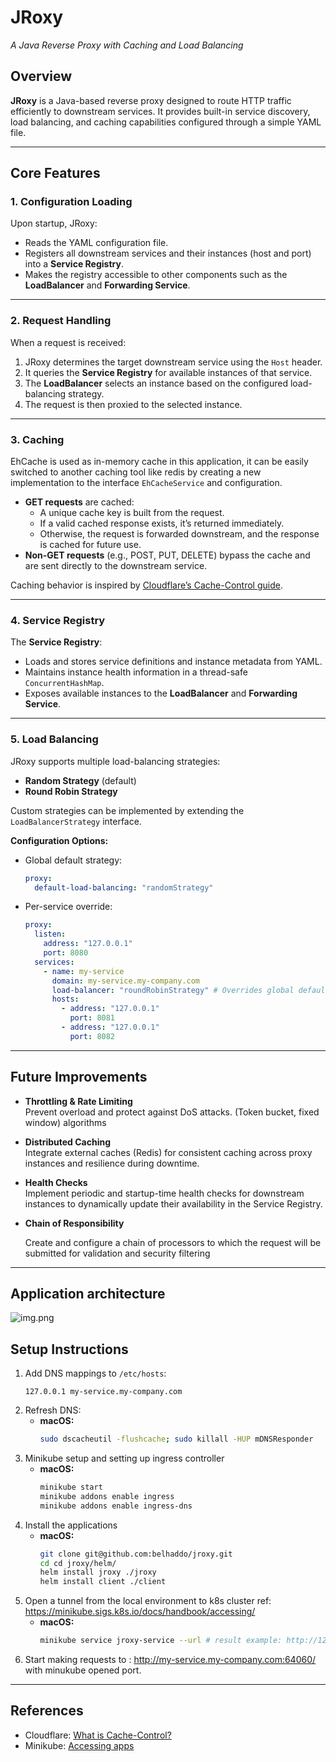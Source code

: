# JRoxy

_A Java Reverse Proxy with Caching and Load Balancing_

## Overview

**JRoxy** is a Java-based reverse proxy designed to route HTTP traffic efficiently to downstream services. It provides
built-in service discovery, load balancing, and caching capabilities configured through a simple YAML file.

---

## Core Features

### 1. Configuration Loading

Upon startup, JRoxy:

- Reads the YAML configuration file.
- Registers all downstream services and their instances (host and port) into a **Service Registry**.
- Makes the registry accessible to other components such as the **LoadBalancer** and **Forwarding Service**.

---

### 2. Request Handling

When a request is received:

1. JRoxy determines the target downstream service using the `Host` header.
2. It queries the **Service Registry** for available instances of that service.
3. The **LoadBalancer** selects an instance based on the configured load-balancing strategy.
4. The request is then proxied to the selected instance.

---

### 3. Caching
EhCache is used as in-memory cache in this application, it can be easily switched to another caching tool like redis by creating a new implementation to the interface `EhCacheService` and configuration. 
- **GET requests** are cached:
    - A unique cache key is built from the request.
    - If a valid cached response exists, it’s returned immediately.
    - Otherwise, the request is forwarded downstream, and the response is cached for future use.
- **Non-GET requests** (e.g., POST, PUT, DELETE) bypass the cache and are sent directly to the downstream service.

Caching behavior is inspired
by [Cloudflare’s Cache-Control guide](https://www.cloudflare.com/en-gb/learning/cdn/glossary/what-is-cache-control/).

---

### 4. Service Registry

The **Service Registry**:

- Loads and stores service definitions and instance metadata from YAML.
- Maintains instance health information in a thread-safe `ConcurrentHashMap`.
- Exposes available instances to the **LoadBalancer** and **Forwarding Service**.

---

### 5. Load Balancing

JRoxy supports multiple load-balancing strategies:

- **Random Strategy** (default)
- **Round Robin Strategy**

Custom strategies can be implemented by extending the `LoadBalancerStrategy` interface.

**Configuration Options:**

- Global default strategy:
  ```yaml
  proxy:
    default-load-balancing: "randomStrategy"
  ```
- Per-service override:
  ```yaml
  proxy:
    listen:
      address: "127.0.0.1"
      port: 8080
    services:
      - name: my-service
        domain: my-service.my-company.com
        load-balancer: "roundRobinStrategy" # Overrides global default
        hosts:
          - address: "127.0.0.1"
            port: 8081
          - address: "127.0.0.1"
            port: 8082
  ```

---

## Future Improvements

- **Throttling & Rate Limiting**  
  Prevent overload and protect against DoS attacks. (Token bucket, fixed window) algorithms

- **Distributed Caching**  
  Integrate external caches (Redis) for consistent caching across proxy instances and resilience during downtime.

- **Health Checks**  
  Implement periodic and startup-time health checks for downstream instances to dynamically update their availability in
  the Service Registry.
- **Chain of Responsibility**

  Create and configure a chain of processors to which the request will be submitted for validation and security
  filtering

---
## Application architecture

![img.png](https://github.com/belhaddo/jroxy/wiki/Jroxy-Application-Architecture)

## Setup Instructions

1. Add DNS mappings to `/etc/hosts`:
   ```
   127.0.0.1 my-service.my-company.com
   ```
2. Refresh DNS:
    - **macOS:**
      ```bash
      sudo dscacheutil -flushcache; sudo killall -HUP mDNSResponder
      ```
3. Minikube setup and setting up ingress controller
    - **macOS:**
      ```bash
      minikube start
      minikube addons enable ingress
      minikube addons enable ingress-dns
      ```
4. Install the applications
    - **macOS:**
      ```bash
      git clone git@github.com:belhaddo/jroxy.git
      cd cd jroxy/helm/
      helm install jroxy ./jroxy
      helm install client ./client
      ```
5. Open a tunnel from the local environment to k8s cluster
ref: https://minikube.sigs.k8s.io/docs/handbook/accessing/
    - **macOS:**
      ```bash
      minikube service jroxy-service --url # result example: http://127.0.0.1:64060
      ```
6. Start making requests to : http://my-service.my-company.com:64060/ with minukube opened port.

---

## References

- Cloudflare: [What is Cache-Control?](https://www.cloudflare.com/en-gb/learning/cdn/glossary/what-is-cache-control/)
- Minikube: [Accessing apps
  ](https://minikube.sigs.k8s.io/docs/handbook/accessing/) 

